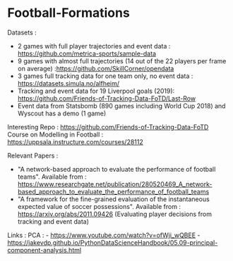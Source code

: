 # Football-Formations
Datasets : 

- 2 games with full player trajectories and event data : https://github.com/metrica-sports/sample-data
- 9 games with almost full trajectories (14 out of the 22 players per frame on average) :https://github.com/SkillCorner/opendata
- 3 games full tracking data for one team only, no event data : https://datasets.simula.no/alfheim/
- Tracking and event data for 19 Liverpool goals (2019): https://github.com/Friends-of-Tracking-Data-FoTD/Last-Row
- Event data from Statsbomb (890 games including World Cup 2018) and Wyscout has a demo (1 game)



Interesting Repo : https://github.com/Friends-of-Tracking-Data-FoTD
Course on Modelling in Football : https://uppsala.instructure.com/courses/28112

Relevant Papers : 
- "A network-based approach to evaluate the performance of football teams". Available from : https://www.researchgate.net/publication/280520469_A_network-based_approach_to_evaluate_the_performance_of_football_teams
- "A framework for the fine-grained evaluation of the instantaneous expected value of soccer possessions". Available from : https://arxiv.org/abs/2011.09426 (Evaluating player decisions from tracking and event data)

Links : 
PCA : - https://www.youtube.com/watch?v=ofWji_wQBEE
      - https://jakevdp.github.io/PythonDataScienceHandbook/05.09-principal-component-analysis.html
